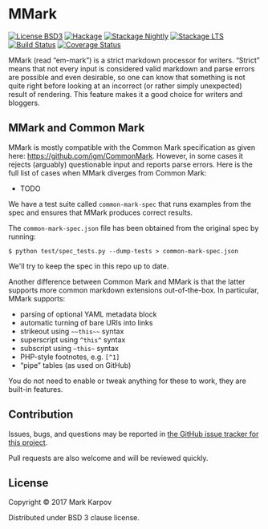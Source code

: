 # MMark

[![License BSD3](https://img.shields.io/badge/license-BSD3-brightgreen.svg)](http://opensource.org/licenses/BSD-3-Clause)
[![Hackage](https://img.shields.io/hackage/v/mmark.svg?style=flat)](https://hackage.haskell.org/package/mmark)
[![Stackage Nightly](http://stackage.org/package/mmark/badge/nightly)](http://stackage.org/nightly/package/mmark)
[![Stackage LTS](http://stackage.org/package/mmark/badge/lts)](http://stackage.org/lts/package/mmark)
[![Build Status](https://travis-ci.org/mrkkrp/mmark.svg?branch=master)](https://travis-ci.org/mrkkrp/mmark)
[![Coverage Status](https://coveralls.io/repos/mrkkrp/mmark/badge.svg?branch=master&service=github)](https://coveralls.io/github/mrkkrp/mmark?branch=master)

MMark (read “em-mark”) is a strict markdown processor for writers. “Strict”
means that not every input is considered valid markdown and parse errors are
possible and even desirable, so one can know that something is not quite
right before looking at an incorrect (or rather simply unexpected) result of
rendering. This feature makes it a good choice for writers and bloggers.

## MMark and Common Mark

MMark is mostly compatible with the Common Mark specification as given here:
<https://github.com/jgm/CommonMark>. However, in some cases it rejects
(arguably) questionable input and reports parse errors. Here is the full
list of cases when MMark diverges from Common Mark:

* TODO

We have a test suite called `common-mark-spec` that runs examples from the
spec and ensures that MMark produces correct results.

The `common-mark-spec.json` file has been obtained from the original spec by
running:

```
$ python test/spec_tests.py --dump-tests > common-mark-spec.json
```

We'll try to keep the spec in this repo up to date.

Another difference between Common Mark and MMark is that the latter supports
more common markdown extensions out-of-the-box. In particular, MMark
supports:

* parsing of optional YAML metadata block
* automatic turning of bare URIs into links
* strikeout using `~~this~~` syntax
* superscript using `^this^` syntax
* subscript using `~this~` syntax
* PHP-style footnotes, e.g. `[^1]`
* “pipe” tables (as used on GitHub)

You do not need to enable or tweak anything for these to work, they are
built-in features.

## Contribution

Issues, bugs, and questions may be reported in
[the GitHub issue tracker for this project](https://github.com/mrkkrp/mmark/issues).

Pull requests are also welcome and will be reviewed quickly.

## License

Copyright © 2017 Mark Karpov

Distributed under BSD 3 clause license.
